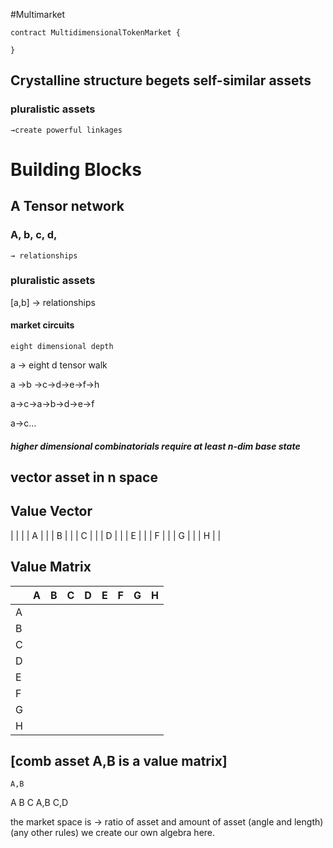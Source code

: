#Multimarket

```
contract MultidimensionalTokenMarket {
 
}
```

## Crystalline structure begets self-similar assets
### pluralistic assets
    →create powerful linkages

# Building Blocks
## A Tensor network

### A, b, c, d,
    → relationships

### pluralistic assets
[a,b]
    → relationships

#### market circuits
    eight dimensional depth

a → eight d tensor walk

a ->b ->c->d->e->f->h

a->c->a->b->d->e->f

a->c…

##### higher dimensional combinatorials require at least n-dim base state

## vector asset in n space
## Value Vector

|   	|   	|
| A 	|   	|
| B 	|   	|
| C 	|   	|
| D 	|   	|
| E 	|   	|
| F 	|   	|
| G 	|   	|
| H 	|   	|

## Value Matrix

|   	| A 	| B 	| C 	| D 	| E 	| F 	| G 	| H 	|
|---	|---	|---	|---	|---	|---	|---	|---	|---	|
| A 	|   	|   	|   	|   	|   	|   	|   	|   	|
| B 	|   	|   	|   	|   	|   	|   	|   	|   	|
| C 	|   	|   	|   	|   	|   	|   	|   	|   	|
| D 	|   	|   	|   	|   	|   	|   	|   	|   	|
| E 	|   	|   	|   	|   	|   	|   	|   	|   	|
| F 	|   	|   	|   	|   	|   	|   	|   	|   	|
| G 	|   	|   	|   	|   	|   	|   	|   	|   	|
| H 	|   	|   	|   	|   	|   	|   	|   	|   	|


## [comb asset A,B is a value matrix]
    A,B
A
B
C
A,B
C,D 

the market space is
→ ratio of asset and amount of asset
    (angle and length) 
(any other rules) 
we create our own algebra here. 

